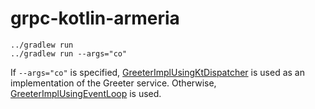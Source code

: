 # grpc-kotlin-armeria

```
../gradlew run
../gradlew run --args="co"
```

If `--args="co"` is specified, [GreeterImplUsingKtDispatcher](./src/main/kotlin/example/kt/armeria/GreeterImplUsingKtDispatcher.kt) is
used as an implementation of the Greeter service.
Otherwise, [GreeterImplUsingEventLoop](./src/main/kotlin/example/kt/armeria/GreeterImplUsingEventLoop.kt) is used.
